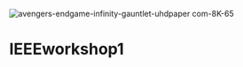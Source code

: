 ![avengers-endgame-infinity-gauntlet-uhdpaper com-8K-65](https://user-images.githubusercontent.com/18608340/131748754-ca8bafc2-bea3-45e5-a8a0-2fc32cbba5c3.jpg)
# IEEEworkshop1
